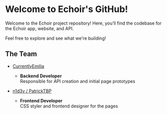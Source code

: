 # Welcome to Echoir's GitHub!
Welcome to the Echoir project repository! Here, you’ll find the codebase for the Echoir app, website, and API.

Feel free to explore and see what we're building!

## The Team
- [CurrentlyEmilia](https://github.com/currentlyemilia)  
  - **Backend Developer**  
    Responsible for API creation and initial page prototypes

- [n1d3v / PatrickTBP](https://github.com/n1d3v)  
  - **Frontend Developer**  
    CSS styler and frontend designer for the pages
